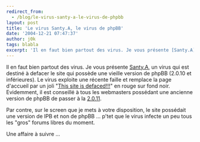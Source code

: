 ```yaml
---
redirect_from:
  - /blog/le-virus-santy-a-le-virus-de-phpbb
layout: post
title: 'Le virus Santy.A, le virus de phpBB'
date: '2004-12-21 07:47:37'
author: j0k
tags: blabla
excerpt: 'Il en faut bien partout des virus. Je vous présente [Santy.A](http://www.secuser.com/alertes/2004/santy.htm), un virus qui est destiné à defacer le site qui possède une vieille version de phpBB (2.0.10 et inférieures). Le virus exploite une récente faille et remplace la page d''accueil par un joli "[This site is defaced!!!](http://www.j0k3r.net/img/news/santy.jpg      ...'
---
```


Il en faut bien partout des virus. Je vous présente [Santy.A](http://www.secuser.com/alertes/2004/santy.htm), un virus qui est destiné à defacer le site qui possède une vieille version de phpBB (2.0.10 et inférieures). Le virus exploite une récente faille et remplace la page d'accueil par un joli "[This site is defaced!!!](http://www.j0k3r.net/img/news/santy.jpg)" en rouge sur fond noir.   Evidemment, il est conseillé à tous les webmasters possédant une ancienne version de phpBB de passer à la [2.0.11](http://sourceforge.net/project/showfiles.php?group_id=7885&amp;package_id=28882&amp;release_id=283691).

Par contre, sur le screen que je mets à votre disposition, le site possédait une version de IPB et non de phpBB ... p'tet que le virus infecte un peu tous les "gros" forums libres du moment.

Une affaire à suivre ...
